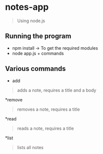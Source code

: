 # notes-app
> Using node.js

## Running the program 
* npm install -> To get the required modules
* node app.js + commands

## Various commands 
* add 
> adds a note, requires a title and a body

*remove 
> removes a note, requires a title

*read 
> reads a note, requires a title 

*list 
> lists all notes
